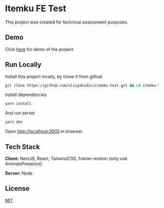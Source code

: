 
# Itemku FE Test

This project was created for technical assessment purposes.
## Demo

Click [here](https://itemku-test.vercel.app) for demo of the project.

## Run Locally

Install this project locally, by clone it from github

```bash
git clone https://github.com/alisyahidin/itemku-test.git && cd itemku-test
```

Install dependencies

```bash
yarn install
```

And run server

```bash
yarn dev
```

Open [http://localhost:3000](http://localhost:3000) in browser.
## Tech Stack

**Client:** NextJS, React, TailwindCSS, framer-motion (only use AnimatePresence)

**Server:** Node


## License

[MIT](https://choosealicense.com/licenses/mit/)

